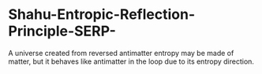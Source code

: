 # Shahu-Entropic-Reflection-Principle-SERP-
A universe created from reversed antimatter entropy may be made of matter, but it behaves like antimatter in the loop due to its entropy direction.
